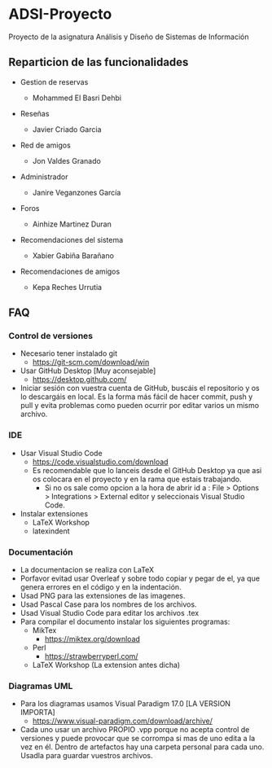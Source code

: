 # ADSI-Proyecto

Proyecto de la asignatura Análisis y Diseño de Sistemas de Información

## Reparticion de las funcionalidades

* Gestion de reservas
    * Mohammed El Basri Dehbi

* Reseñas
    * Javier Criado Garcia

* Red de amigos
    * Jon Valdes Granado

* Administrador
    * Janire Veganzones García

* Foros
    * Ainhize Martinez Duran

* Recomendaciones del sistema
    * Xabier Gabiña Barañano

* Recomendaciones de amigos
    * Kepa Reches Urrutia

## FAQ

### Control de versiones

* Necesario tener instalado git
    * https://git-scm.com/download/win
* Usar GitHub Desktop [Muy aconsejable]
    * https://desktop.github.com/
* Iniciar sesión con vuestra cuenta de GitHub, buscáis el repositorio y os lo descargáis en local. Es la forma más fácil de hacer commit, push y pull y evita problemas como pueden ocurrir por editar varios un mismo archivo.

### IDE

* Usar Visual Studio Code
    * https://code.visualstudio.com/download
    * Es recomendable que lo lanceis desde el GitHub Desktop ya que asi os colocara en el proyecto y en la rama que estais trabajando.
        * Si no os sale como opcion a la hora de abrir id a : File > Options > Integrations > External editor y seleccionais Visual Studio Code.
* Instalar extensiones
    * LaTeX Workshop
    * latexindent

### Documentación

* La documentacion se realiza con LaTeX
* Porfavor evitad usar Overleaf y sobre todo copiar y pegar de el, ya que genera errores en el código y en la indentación.
* Usad PNG para las extensiones de las imagenes.
* Usad Pascal Case para los nombres de los archivos.
* Usad Visual Studio Code para editar los archivos .tex
* Para compilar el documento instalar los siguientes programas:
    * MikTex
        * https://miktex.org/download
    * Perl
        * https://strawberryperl.com/
    * LaTeX Workshop (La extension antes dicha)

### Diagramas UML

* Para los diagramas usamos Visual Paradigm 17.0 [LA VERSION IMPORTA]
    * https://www.visual-paradigm.com/download/archive/
* Cada uno usar un archivo PROPIO .vpp porque no acepta control de versiones y puede provocar que se corrompa si mas de uno edita a la vez en él. Dentro de artefactos hay una carpeta personal para cada uno. Usadla para guardar vuestros archivos.
